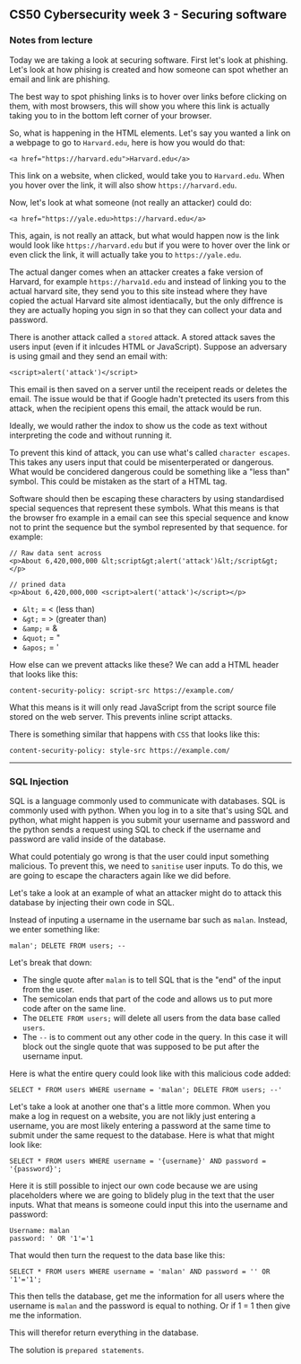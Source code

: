 ## CS50 Cybersecurity week 3 - Securing software

### Notes from lecture

Today we are taking a look at securing software. First let's look at phishing. Let's look at how phising is created and how someone can spot whether an email and link are phishing. 

The best way to spot phishing links is to hover over links before clicking on them, with most browsers, this will show you where this link is actually taking you to in the bottom left corner of your browser.

So, what is happening in the HTML elements. Let's say you wanted a link on a webpage to go to `Harvard.edu`, here is how you would do that:
```
<a href="https://harvard.edu">Harvard.edu</a>
```

This link on a website, when clicked, would take you to `Harvard.edu`. When you hover over the link, it will also show `https://harvard.edu`.

Now, let's look at what someone (not really an attacker) could do:
```
<a href="https://yale.edu>https://harvard.edu</a>
```
This, again, is not really an attack, but what would happen now is the link would look like `https://harvard.edu` but if you were to hover over the link or even click the link, it will actually take you to `https://yale.edu`.

The actual danger comes when an attacker creates a fake version of Harvard, for example `https://harva1d.edu` and instead of linking you to the actual harvard site, they send you to this site instead where they have copied the actual Harvard site almost identiacally, but the only diffrence is they are actually hoping you sign in so that they can collect your data and password. 

There is another attack called a `stored` attack. A stored attack saves the users input (even if it inlcudes HTML or JavaScript). Suppose an adversary is using gmail and they send an email with:
```
<script>alert('attack')</script>
```
This email is then saved on a server until the receipent reads or deletes the email. The issue would be that if Google hadn't pretected its users from this attack, when the recipient opens this email, the attack would be run.

Ideally, we would rather the indox to show us the code as text without interpreting the code and without running it.

To prevent this kind of attack, you can use what's called `character escapes`. This takes any users input that could be misenterperated or dangerous. What would be concidered dangerous could be something like a "less than" symbol. This could be mistaken as the start of a HTML tag.

Software should then be escaping these characters by using standardised special sequences that represent these symbols. What this means is that the browser fro example in a email can see this special sequence and know not to print the sequence but the symbol represented by that sequence. for example:
```
// Raw data sent across
<p>About 6,420,000,000 &lt;script&gt;alert('attack')&lt;/script&gt;</p>

// prined data
<p>About 6,420,000,000 <script>alert('attack')</script></p>
```

- `&lt;` = < (less than)
- `&gt;` = > (greater than)
- `&amp;` = &
- `&quot;` = "
- `&apos;` = '


How else can we prevent attacks like these? We can add a HTML header that looks like this:
```
content-security-policy: script-src https://example.com/
```

What this means is it will only read JavaScript from the script source file stored on the web server. This prevents inline script attacks.

There is something similar that happens with `CSS` that looks like this:
```
content-security-policy: style-src https://example.com/
```

-----

### SQL Injection

SQL is a language commonly used to communicate with databases. SQL is commonly used with python. When you log in to a site that's using SQL and python, what might happen is you submit your username and password and the python sends a request using SQL to check if the username and password are valid inside of the database.

What could potentialy go wrong is that the user could input something malicious. To prevent this, we need to `sanitise` user inputs. To do this, we are going to escape the characters again like we did before. 

Let's take a look at an example of what an attacker might do to attack this database by injecting their own code in SQL.

Instead of inputing a username in the username bar such as `malan`. Instead, we enter something like:
```
malan'; DELETE FROM users; --
```

Let's break that down:
- The single quote after `malan` is to tell SQL that is the "end" of the input from the user.
- The semicolan ends that part of the code and allows us to put more code after on the same line.
- The `DELETE FROM users;` will delete all users from the data base called `users`.
- The `--` is to comment out any other code in the query. In this case it will block out the single quote that was supposed to be put after the username input.

Here is what the entire query could look like with this malicious code added:
```
SELECT * FROM users WHERE username = 'malan'; DELETE FROM users; --'
```

Let's take a look at another one that's a little more common. When you make a log in request on a website, you are not likly just entering a username, you are most likely entering a password at the same time to submit under the same request to the database. Here is what that might look like:
```
SELECT * FROM users WHERE username = '{username}' AND password = '{password}';
```

Here it is still possible to inject our own code because we are using placeholders where we are going to blidely plug in the text that the user inputs. What that means is someone could input this into the username and password:
```
Username: malan
password: ' OR '1'='1
```

That would then turn the request to the data base like this:
```
SELECT * FROM users WHERE username = 'malan' AND password = '' OR '1'='1';
```

This then tells the database, get me the information for all users where the username is `malan` and the password is equal to nothing. Or if 1 = 1 then give me the information. 

This will therefor return everything in the database.

The solution is `prepared statements`. 









